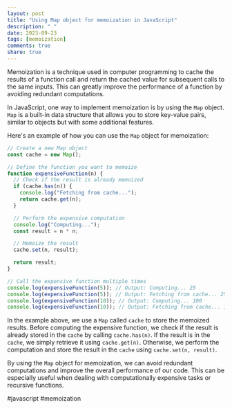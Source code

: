 ```yaml
---
layout: post
title: "Using Map object for memoization in JavaScript"
description: " "
date: 2023-09-23
tags: [memoization]
comments: true
share: true
---
```


Memoization is a technique used in computer programming to cache the results of a function call and return the cached value for subsequent calls to the same inputs. This can greatly improve the performance of a function by avoiding redundant computations.

In JavaScript, one way to implement memoization is by using the `Map` object. `Map` is a built-in data structure that allows you to store key-value pairs, similar to objects but with some additional features.

Here's an example of how you can use the `Map` object for memoization:

```javascript
// Create a new Map object
const cache = new Map();

// Define the function you want to memoize
function expensiveFunction(n) {
  // Check if the result is already memoized
  if (cache.has(n)) {
    console.log("Fetching from cache...");
    return cache.get(n);
  }

  // Perform the expensive computation
  console.log("Computing...");
  const result = n * n;

  // Memoize the result
  cache.set(n, result);

  return result;
}

// Call the expensive function multiple times
console.log(expensiveFunction(5)); // Output: Computing... 25
console.log(expensiveFunction(5)); // Output: Fetching from cache... 25
console.log(expensiveFunction(10)); // Output: Computing... 100
console.log(expensiveFunction(10)); // Output: Fetching from cache... 100
```

In the example above, we use a `Map` called `cache` to store the memoized results. Before computing the expensive function, we check if the result is already stored in the `cache` by calling `cache.has(n)`. If the result is in the `cache`, we simply retrieve it using `cache.get(n)`. Otherwise, we perform the computation and store the result in the `cache` using `cache.set(n, result)`.

By using the `Map` object for memoization, we can avoid redundant computations and improve the overall performance of our code. This can be especially useful when dealing with computationally expensive tasks or recursive functions.

#javascript #memoization